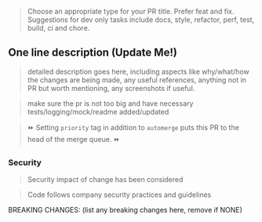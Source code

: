 > Choose an appropriate type for your PR title. Prefer feat and fix.
> Suggestions for dev only tasks include docs, style, refactor, perf, test,
> build, ci and chore.

## One line description (Update Me!)

> detailed description goes here, including aspects like why/what/how the changes are being made,
> any useful references, anything not in PR but worth mentioning, any screenshots if useful.

> make sure the pr is not too big and have necessary tests/logging/mock/readme added/updated

> :fast_forward: Setting `priority` tag in addition to `automerge` puts this PR to the head of the merge queue. :fast_forward:

### Security
> Security impact of change has been considered

> Code follows company security practices and guidelines

BREAKING CHANGES: (list any breaking changes here, remove if NONE)

